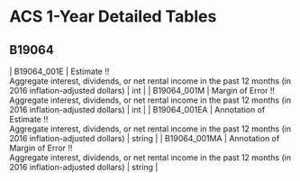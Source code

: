 # ACS 1-Year Detailed Tables

## B19064

| B19064_001E | Estimate !!<br>Aggregate interest, dividends, or net rental income in the past 12 months (in 2016 inflation-adjusted dollars) | int |
| B19064_001M | Margin of Error !!<br>Aggregate interest, dividends, or net rental income in the past 12 months (in 2016 inflation-adjusted dollars) | int |
| B19064_001EA | Annotation of Estimate !!<br>Aggregate interest, dividends, or net rental income in the past 12 months (in 2016 inflation-adjusted dollars) | string |
| B19064_001MA | Annotation of Margin of Error !!<br>Aggregate interest, dividends, or net rental income in the past 12 months (in 2016 inflation-adjusted dollars) | string |

